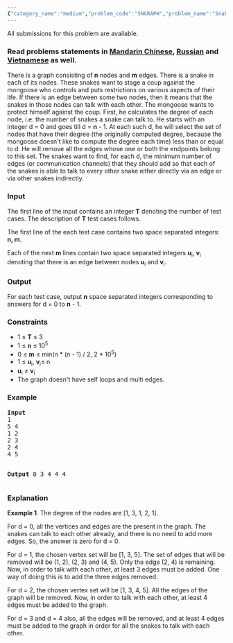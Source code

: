 ```yaml
---
{"category_name":"medium","problem_code":"SNGRAPH","problem_name":"Snakes and Graph","languages_supported":{"0":"ADA","1":"ASM","2":"BASH","3":"BF","4":"C","5":"C99 strict","6":"CAML","7":"CLOJ","8":"CLPS","9":"CPP 4.3.2","10":"CPP 4.9.2","11":"CPP14","12":"CS2","13":"D","14":"ERL","15":"FORT","16":"FS","17":"GO","18":"HASK","19":"ICK","20":"ICON","21":"JAVA","22":"JS","23":"LISP clisp","24":"LISP sbcl","25":"LUA","26":"NEM","27":"NICE","28":"NODEJS","29":"PAS fpc","30":"PAS gpc","31":"PERL","32":"PERL6","33":"PHP","34":"PIKE","35":"PRLG","36":"PYPY","37":"PYTH","38":"PYTH 3.4","39":"RUBY","40":"SCALA","41":"SCM chicken","42":"SCM guile","43":"SCM qobi","44":"ST","45":"TCL","46":"TEXT","47":"WSPC"},"max_timelimit":2,"source_sizelimit":50000,"problem_author":"admin2","problem_tester":"kingofnumbers","date_added":"31-05-2017","tags":{"0":"admin2","1":"dsu","2":"graph","3":"medium","4":"snckpb17"},"editorial_url":"https://discuss.codechef.com/problems/SNGRAPH","time":{"view_start_date":1496331000,"submit_start_date":1496331000,"visible_start_date":1496331000,"end_date":1735669800},"layout":"problem"}
---
```

<span class="solution-visible-txt">All submissions for this problem are available.</span><h3>Read problems statements in <a target="_blank" 
href="http://www.codechef.com/download/translated/SNCKPB17/mandarin/SNGRAPH.pdf">Mandarin Chinese</a>, <a target="_blank" 
href="http://www.codechef.com/download/translated/SNCKPB17/russian/SNGRAPH.pdf">Russian</a> and <a target="_blank" 
href="http://www.codechef.com/download/translated/SNCKPB17/vietnamese/SNGRAPH.pdf">Vietnamese</a> as well.</h3>

<p>There is a graph consisting of <b>n</b> nodes and <b>m</b> edges. There is a snake in each of its nodes. These snakes want to stage a coup against the mongoose who controls and puts restrictions on various aspects of their life. If there is an edge between some two nodes, then it means that the snakes in those nodes can talk with each other. The mongoose wants to protect himself against the coup. First, he calculates the degree of each node, i.e. the number of snakes a snake can talk to. He starts with an integer d = 0 and goes till d = <b>n</b> - 1. At each such d, he will select the set of nodes that have their degree (the originally computed degree, because the mongoose doesn't like to compute the degree each time) less than or equal to d. He will remove all the edges whose one or both the endpoints belong to this set. The snakes want to find, for each d, the minimum number of edges (or communication channels) that they should add so that each of the snakes is able to talk to every other snake either directly via an edge or via other snakes indirectly.</p>

<h3>Input</h3>
<p>The first line of the input contains an integer <b>T</b> denoting the number of test cases. The description of <b>T</b> test cases follows.</p>
<p>The first line of the each test case contains two space separated integers: <b>n, m</b>.</p>
<p>Each of the next <b>m</b> lines contain two space separated integers <b>u</b><sub>i</sub>, <b>v</b><sub>i</sub> denoting that there is an edge between nodes <b>u</b><sub>i</sub> and <b>v</b><sub>i</sub>.</p>

<h3>Output</h3>
<p>For each test case, output <b>n</b> space separated integers corresponding to answers for d = 0 to <b>n</b> - 1.</p>

<h3>Constraints</h3>
<ul>
<li>1 ≤ <b>T</b> ≤ 3</li>
<li>1 ≤ <b>n</b> ≤ 10<sup>5</sup></li>
<li>0 ≤ <b>m</b> ≤ min(n * (n - 1) / 2, 2 * 10<sup>5</sup>)</li>
<li>1 ≤ <b>u</b><sub>i</sub>,  <b>v</b><sub>i</sub>≤ n</li>
<li><b>u</b><sub>i</sub> ≠ <b>v</b><sub>i</sub></li>
<li>The graph doesn't have self loops and multi edges.</li>
</ul>

<h3>Example</h3>
<pre>
<b>Input</b>
1
5 4
1 2
2 3
2 4
4 5

<b>Output</b>
0 3 4 4 4
</pre>

<h3>Explanation</h3>
<p><b>Example 1</b>. The degree of the nodes are [1, 3, 1, 2, 1]. </p>

<p>For d = 0, all the vertices and edges are the present in the graph. The snakes can talk to each other already, and there is no need to add more edges. So, the answer is zero for d = 0. </p>

<p>For d = 1, the chosen vertex set will be [1, 3, 5]. The set of edges that will be removed will be (1, 2), (2, 3) and (4, 5). Only the edge (2, 4) is remaining. Now, in order to talk with each other, at least 3 edges must be added. One way of doing this is to add the three edges removed.</p>

<p>For d = 2, the chosen vertex set will be [1, 3, 4, 5]. All the edges of the graph will be removed. Now, in order to talk with each other, at least 4 edges must be added to the graph.</p>

<p>For d = 3 and d = 4 also, all the edges will be removed, and at least 4 edges must be added to the graph in order for all the snakes to talk with each other.</p>
